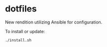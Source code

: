 # dotfiles

New rendition utilizing Ansible for configuration.

To install or update:

```bash
./install.sh
```
